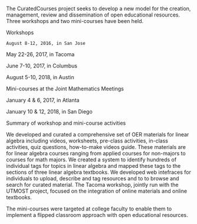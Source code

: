 The CuratedCourses project seeks to develop a new model for the creation, management, review and dissemination of open educational resources. Three workshops and two mini-courses have been held.

Workshops

	August 8-12, 2016, in San Jose
  
  May 22-26, 2017, in Tacoma
  
  June 7-10, 2017, in Columbus
  
  August 5-10, 2018, in Austin

Mini-courses at the Joint Mathematics Meetings

  January 4 & 6, 2017, in Atlanta
  
  January 10 & 12, 2018, in San Diego
  
Summary of workshop and mini-course activities

We developed and curated a comprehensive set of OER materials for linear algebra including videos, worksheets, pre-class activities, in-class activities, quiz questions, how-to-make videos guide. These materials are for linear algebra courses ranging from applied courses for non-majors to courses for math majors. We created a system to identify hundreds of individual tags for topics in linear algebra and mapped these tags to the sections of three linear algebra textbooks. We developed web intefraces for individuals to upload, describe and tag resources and to to browse and search for curated material. The Tacoma workshop, jointly run with the UTMOST project, focused on the integration of online materials and online textbooks.

The mini-courses were targeted at college faculty to enable them to implement a flipped classroom approach with open educational resources. 
